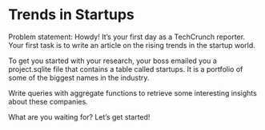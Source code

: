 # Trends in Startups

Problem statement:
Howdy! It’s your first day as a TechCrunch reporter. Your first task is to write an article on the rising trends in the startup world. 

To get you started with your research, your boss emailed you a project.sqlite file that contains a table called startups. It is a portfolio of some of the biggest names in the industry. 

Write queries with aggregate functions to retrieve some interesting insights about these companies.

What are you waiting for? Let’s get started!
